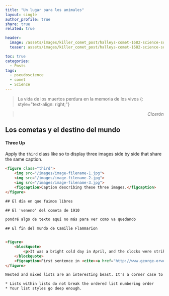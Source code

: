 ```yaml
---
title: "Un lugar para los animales"
layout: single
author_profile: true
share: true
related: true

header:
  image: /assets/images/killer_comet_post/halleys-comet-1682-science-source.jpg
  teaser: assets/images/killer_comet_post/halleys-comet-1682-science-source.jpg

toc: true
categories:
  - Posts
tags:
  - pseudoscience
  - comet
  - Science
---
```


> La vida de los muertos perdura en la memoria de los vivos
{: style="text-align: right;"}

> <cite style="text-align: right; display: block;">Cicerón</cite>

## Los cometas y el destino del mundo

#### Three Up

Apply the `third` class like so to display three images side by side that share the same caption.

```html
<figure class="third">
	<img src="/images/image-filename-1.jpg">
	<img src="/images/image-filename-2.jpg">
	<img src="/images/image-filename-3.jpg">
	<figcaption>Caption describing these three images.</figcaption>
</figure>

## El día en que fuimos libres

## El 'veneno' del cometa de 1910

pondré algo de texto aquí no más para ver como va quedando

## El fin del mundo de Camille Flammarion


<figure>
    <blockquote>
        <p>It was a bright cold day in April, and the clocks were striking thirteen.</p>
    </blockquote>
    <figcaption>First sentence in <cite><a href="http://www.george-orwell.org/1984/0.html">Nineteen Eighty-Four</a></cite> by George Orwell (Part 1, Chapter 1).</figcaption>
</figure>

Nested and mixed lists are an interesting beast. It's a corner case to make sure that

* Lists within lists do not break the ordered list numbering order
* Your list styles go deep enough.
